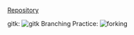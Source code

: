 
[Repository](https://github.com/DefectiveMan/openSourceLab3)

gitk: ![gitk](http://imgur.com/XhgpgqW.png)
Branching Practice: ![forking](http://imgur.com/Zl0N35c.png)


